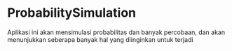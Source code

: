 # ProbabilitySimulation
Aplikasi ini akan mensimulasi probabilitas dan banyak percobaan, dan akan menunjukkan seberapa banyak hal yang diinginkan untuk terjadi
